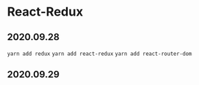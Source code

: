 # React-Redux

## 2020.09.28

`yarn add redux`
`yarn add react-redux`
`yarn add react-router-dom`

## 2020.09.29

